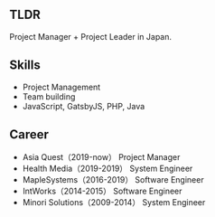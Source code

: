 ## TLDR

Project Manager + Project Leader in Japan.

## Skills

- Project Management
- Team building
- JavaScript, GatsbyJS, PHP, Java

## Career

- Asia Quest（2019-now） Project Manager
- Health Media（2019-2019） System Engineer
- MapleSystems（2016-2019） Software Engineer
- IntWorks（2014-2015） Software Engineer
- Minori Solutions（2009-2014） System Engineer

<!--
**machio77777/machio77777** is a ✨ _special_ ✨ repository because its `README.md` (this file) appears on your GitHub profile.

Here are some ideas to get you started:

- 🔭 I’m currently working on ...
- 🌱 I’m currently learning ...
- 👯 I’m looking to collaborate on ...
- 🤔 I’m looking for help with ...
- 💬 Ask me about ...
- 📫 How to reach me: ...
- 😄 Pronouns: ...
- ⚡ Fun fact: ...
-->
